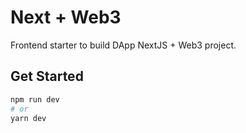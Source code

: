 # Next + Web3

Frontend starter to build DApp NextJS + Web3 project.

## Get Started

```bash
npm run dev
# or
yarn dev
```
